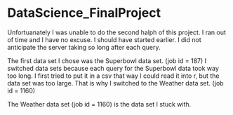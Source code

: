 # DataScience_FinalProject

Unfortuanately I was unable to do the second halph of this project. I ran out of time and I have no excuse. I should have started earlier. I did not anticipate the server taking so long after each query.

The first data set I chose was the Superbowl data set. (job id = 187) I switched data sets because each query for the Superbowl data took way too long. I first tried to put it in a csv that way I could read it into r, but the data set was too large. That is why I switched to the Weather data set. (job id = 1160)

The Weather data set (job id = 1160) is the data set I stuck with.

